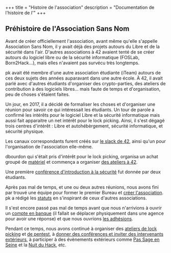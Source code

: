 +++
title = "Histoire de l'association"
description = "Documentation de l'histoire de l'"
+++

## Préhistoire de l'Association Sans Nom

Avant de créer officiellement l'association, avant même qu'elle s'appelle
Association Sans Nom, il y avait déjà des projets autours du Libre et de la
sécurité dans l'air. D'autres associations à 42 avaient tenté de se créer
autours du logiciel libre ou de la sécurité informatique (FOSLab, Born2Hack…),
mais elles n'avaient pas survécu très longtemps.

pk avait été membre d'une autre association étudiante (iTeam) autours de ces
deux sujets des années auparavant dans une autre école.
À 42, il avait parlé avec d'autres étudiants d'organiser des crypto-parties,
des ateliers de contribution à des logiciels libres… mais faute de temps et
d'organisation, peu de choses s'étaient faites.

Un jour, en 2017, il a décidé de formaliser les choses et d'organiser une
réunion pour savoir ce qui intéressait les étudiants.
Un tour de parole a confirmé les intérêts pour le logiciel Libre et la sécurité
informatique mais aussi fait apparaitre un net intérêt pour le lock picking.
Ainsi, il s'est dégagé trois centres d'intérêt : Libre et autohébèrgement,
sécurité informatique, et sécurité physique.

Les canaux correspondants furent créés sur [le slack de
42](./contact/index.md), ainsi qu'un pour l'organisation de l'association
elle-même.

dbourdon qui s'était pris d'intérêt pour le lock picking, organisa un achat
groupé de [matériel](./documentation/lock_picking/paracentrique.md) et commença
a organiser [des ateliers à 42](./activités/lock-picking/_index.md).

Une première [conférence d'introduction à la
sécurité](./activités/conférences/introduction_securité_informatique/index.md)
fut donnée par deux étudiants.

Après pas mal de temps, et une ou deux autres réunions, nous avons fini par
trouvé une équipe pour former le premier Bureau et [créer
l'association](./documentation/association/création.md). pk a rédigé les
[statuts](./statuts/index.md) en s'inspirant de ceux d'autres associations.

Il s'est encore passé pas mal de temps avant que nous n'arrivions à ouvrir un
[compte en banque](./documentation/association/banque.md) (il fallait se
déplacer physiquement dans une agence pour avoir une réponse) et que nous
ouvrions [les
adhésions](./documentation/association/adhésion_et_cotisation/index.md).

Pendant ce temps, nous avons continué à organiser des [ateliers de lock
picking](./activités/lock-picking/_index.md) et [de
pentest](./activités/ateliers-pentest/_index.md), à [donner des conférences et
inviter des intervenants extérieurs](./activités/conférences/_index.md), à
participer à des évènements extérieurs comme [Pas Sage en
Seine](./activités/passage_en_seine/_index.md) et la [Nuit du
Hack](./activités/le_hack/_index.md), etc.
